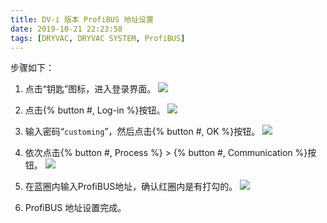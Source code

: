 ```yaml
---
title: DV-i 版本 ProfiBUS 地址设置
date: 2019-10-21 22:23:58
tags: [DRYVAC, DRYVAC SYSTEM, ProfiBUS]
---
```


步骤如下：

1. 点击“钥匙”图标，进入登录界面。
![](1_key.png)

2. 点击{% button #, Log-in %}按钮。
![](2_login.png)

3. 输入密码“`customing`”，然后点击{% button #, OK %}按钮。
![](3_password.png)

4. 依次点击{% button #, Process %} > {% button #, Communication %}按钮。
![](4_comm.jpg)

5. 在蓝圈内输入ProfiBUS地址，确认红圈内是有打勾的。
![](5_profibus.jpg)

6. ProfiBUS 地址设置完成。
